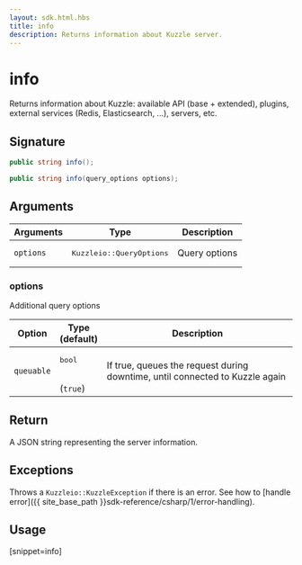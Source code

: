 ```yaml
---
layout: sdk.html.hbs
title: info
description: Returns information about Kuzzle server.
---
```


# info

Returns information about Kuzzle: available API (base + extended), plugins, external services (Redis, Elasticsearch, ...), servers, etc.

## Signature

```csharp
public string info();

public string info(query_options options);

```

## Arguments

| Arguments | Type          | Description       |
| --------- | ------------- | ------------------|
| `options` | <pre>Kuzzleio::QueryOptions</pre> | Query options |

### options

Additional query options

| Option     | Type<br/>(default)   | Description  |
| ---------- | ------- | -------------- |
| `queuable` | <pre>bool</pre><br/>(`true`) | If true, queues the request during downtime, until connected to Kuzzle again |

## Return

A JSON string representing the server information.

## Exceptions

Throws a `Kuzzleio::KuzzleException` if there is an error. See how to [handle error]({{ site_base_path }}sdk-reference/csharp/1/error-handling).

## Usage

[snippet=info]
